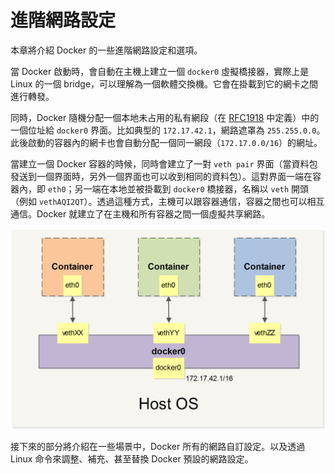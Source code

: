 # 進階網路設定
本章將介紹 Docker 的一些進階網路設定和選項。

當 Docker 啟動時，會自動在主機上建立一個 `docker0` 虛擬橋接器，實際上是 Linux 的一個 bridge，可以理解為一個軟體交換機。它會在掛載到它的網卡之間進行轉發。

同時，Docker 隨機分配一個本地未占用的私有網段（在 [RFC1918](http://tools.ietf.org/html/rfc1918) 中定義）中的一個位址給 `docker0` 界面。比如典型的 `172.17.42.1`，網路遮罩為 `255.255.0.0`。此後啟動的容器內的網卡也會自動分配一個同一網段（`172.17.0.0/16`）的網址。

當建立一個 Docker 容器的時候，同時會建立了一對 `veth pair` 界面（當資料包發送到一個界面時，另外一個界面也可以收到相同的資料包）。這對界面一端在容器內，即 `eth0`；另一端在本地並被掛載到 `docker0` 橋接器，名稱以 `veth` 開頭（例如 `vethAQI2QT`）。透過這種方式，主機可以跟容器通信，容器之間也可以相互通信。Docker 就建立了在主機和所有容器之間一個虛擬共享網路。

![Docker 網路](../_images/network.png)

接下來的部分將介紹在一些場景中，Docker 所有的網路自訂設定。以及透過 Linux 命令來調整、補充、甚至替換 Docker 預設的網路設定。
